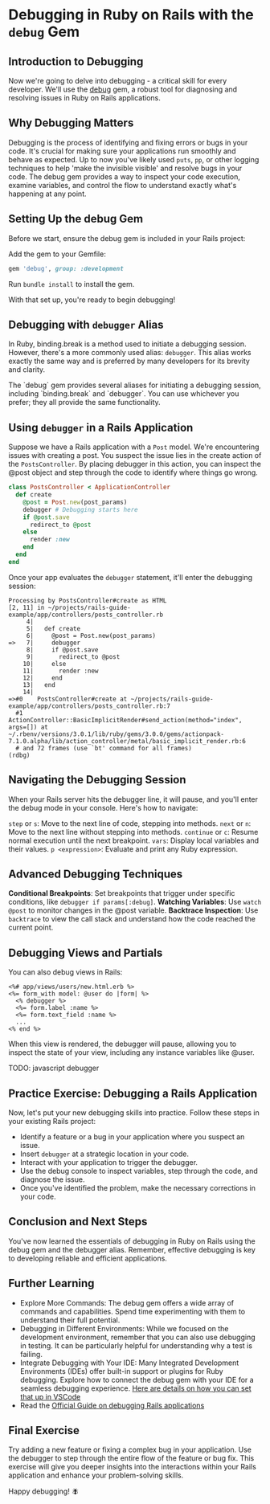 # Debugging in Ruby on Rails with the `debug` Gem

## Introduction to Debugging
Now we're going to delve into debugging - a critical skill for every developer. We'll use the [debug](https://github.com/ruby/debug) gem, a robust tool for diagnosing and resolving issues in Ruby on Rails applications.

## Why Debugging Matters
Debugging is the process of identifying and fixing errors or bugs in your code. It's crucial for making sure your applications run smoothly and behave as expected. Up to now you've likely used `puts`, `pp`, or other logging techniques to help 'make the invisible visible' and resolve bugs in your code. The debug gem provides a way to inspect your code execution, examine variables, and control the flow to understand exactly what's happening at any point.

## Setting Up the debug Gem
Before we start, ensure the debug gem is included in your Rails project:

Add the gem to your Gemfile:

```ruby
gem 'debug', group: :development
```

Run `bundle install` to install the gem.

With that set up, you're ready to begin debugging!

## Debugging with `debugger` Alias
In Ruby, binding.break is a method used to initiate a debugging session. However, there's a more commonly used alias: `debugger`. This alias works exactly the same way and is preferred by many developers for its brevity and clarity.

<aside>
The `debug` gem provides several aliases for initiating a debugging session, including `binding.break` and `debugger`. You can use whichever you prefer; they all provide the same functionality.
</aside>

## Using `debugger` in a Rails Application
Suppose we have a Rails application with a `Post` model. We're encountering issues with creating a post. You suspect the issue lies in the create action of the `PostsController`. By placing debugger in this action, you can inspect the @post object and step through the code to identify where things go wrong.

```ruby
class PostsController < ApplicationController
  def create
    @post = Post.new(post_params)
    debugger # Debugging starts here
    if @post.save
      redirect_to @post
    else
      render :new
    end
  end
end
```

Once your app evaluates the `debugger` statement, it'll enter the debugging session:

```
Processing by PostsController#create as HTML
[2, 11] in ~/projects/rails-guide-example/app/controllers/posts_controller.rb
     4|
     5|   def create
     6|     @post = Post.new(post_params)
=>   7|     debugger
     8|     if @post.save
     9|       redirect_to @post
    10|     else
    11|       render :new
    12|     end
    13|   end
    14|
=>#0    PostsController#create at ~/projects/rails-guide-example/app/controllers/posts_controller.rb:7
  #1    ActionController::BasicImplicitRender#send_action(method="index", args=[]) at ~/.rbenv/versions/3.0.1/lib/ruby/gems/3.0.0/gems/actionpack-7.1.0.alpha/lib/action_controller/metal/basic_implicit_render.rb:6
  # and 72 frames (use `bt' command for all frames)
(rdbg)
```

## Navigating the Debugging Session
When your Rails server hits the debugger line, it will pause, and you'll enter the debug mode in your console. Here's how to navigate:

`step` or `s`: Move to the next line of code, stepping into methods.
`next` or `n`: Move to the next line without stepping into methods.
`continue` or `c`: Resume normal execution until the next breakpoint.
`vars`: Display local variables and their values.
`p <expression>`: Evaluate and print any Ruby expression.

## Advanced Debugging Techniques
**Conditional Breakpoints**: Set breakpoints that trigger under specific conditions, like `debugger if params[:debug]`.
**Watching Variables**: Use `watch @post` to monitor changes in the @post variable.
**Backtrace Inspection**: Use `backtrace` to view the call stack and understand how the code reached the current point.

## Debugging Views and Partials
You can also debug views in Rails:

```erb
<%# app/views/users/new.html.erb %>
<%= form_with model: @user do |form| %>
  <% debugger %>
  <%= form.label :name %>
  <%= form.text_field :name %>
  ...
<% end %>
```

When this view is rendered, the debugger will pause, allowing you to inspect the state of your view, including any instance variables like @user.

TODO: javascript debugger

## Practice Exercise: Debugging a Rails Application
Now, let's put your new debugging skills into practice. Follow these steps in your existing Rails project:

- Identify a feature or a bug in your application where you suspect an issue.
- Insert `debugger` at a strategic location in your code.
- Interact with your application to trigger the debugger.
- Use the debug console to inspect variables, step through the code, and diagnose the issue.
- Once you've identified the problem, make the necessary corrections in your code.
  
## Conclusion and Next Steps
You've now learned the essentials of debugging in Ruby on Rails using the debug gem and the debugger alias. Remember, effective debugging is key to developing reliable and efficient applications.

## Further Learning
- Explore More Commands: The debug gem offers a wide array of commands and capabilities. Spend time experimenting with them to understand their full potential.
- Debugging in Different Environments: While we focused on the development environment, remember that you can also use debugging in testing. It can be particularly helpful for understanding why a test is failing.
- Integrate Debugging with Your IDE: Many Integrated Development Environments (IDEs) offer built-in support or plugins for Ruby debugging. Explore how to connect the debug gem with your IDE for a seamless debugging experience. [Here are details on how you can set that up in VSCode](https://code.visualstudio.com/docs/editor/debugging)
- Read the [Official Guide on debugging Rails applications](https://guides.rubyonrails.org/debugging_rails_applications.html)

## Final Exercise
Try adding a new feature or fixing a complex bug in your application. Use the debugger to step through the entire flow of the feature or bug fix. This exercise will give you deeper insights into the interactions within your Rails application and enhance your problem-solving skills.

Happy debugging! 🪰
